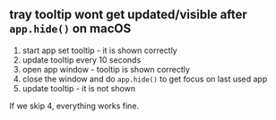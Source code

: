 ## tray tooltip wont get updated/visible after `app.hide()` on macOS

1. start app set tooltip - it is shown correctly
2. update tooltip every 10 seconds
3. open app window - tooltip is shown correctly
4. close the window and do `app.hide()` to get focus on last used app
5. update tooltip - it is not shown

If we skip 4, everything works fine.
